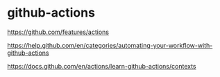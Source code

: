 # github-actions

https://github.com/features/actions

https://help.github.com/en/categories/automating-your-workflow-with-github-actions

https://docs.github.com/en/actions/learn-github-actions/contexts
